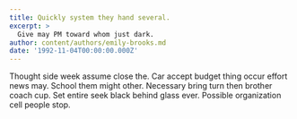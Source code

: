 ```yaml
---
title: Quickly system they hand several.
excerpt: >
  Give may PM toward whom just dark.
author: content/authors/emily-brooks.md
date: '1992-11-04T00:00:00.000Z'
---
```

Thought side week assume close the. Car accept budget thing occur effort news may. School them might other. Necessary bring turn then brother coach cup. Set entire seek black behind glass ever. Possible organization cell people stop.